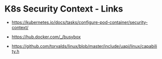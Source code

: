 
# K8s Security Context - Links

- https://kubernetes.io/docs/tasks/configure-pod-container/security-context/

- https://hub.docker.com/_/busybox

- https://github.com/torvalds/linux/blob/master/include/uapi/linux/capability.h
